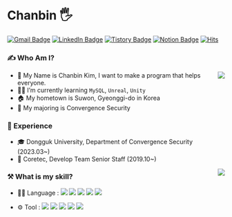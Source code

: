 # Chanbin 🖐️
[![Gmail Badge](https://img.shields.io/badge/Gmail-D14836?style=flat&logo=Gmail&logoColor=white)](mailto:flqld86851@gmail.com)
[![LinkedIn Badge](https://img.shields.io/badge/LinkedIn-0a66c2?style=flat&logo=LinkedIn&logoColor=white)](https://www.linkedin.com/in/devbini/) 
[![Tistory Badge](https://img.shields.io/badge/Develop%20Blog-FF6000?style=flat&logo=tistory&logoColor=white)](https://devbini.tistory.com/)
[![Notion Badge](https://img.shields.io/badge/Experience%20Page-000000?style=flat&logo=notion&logoColor=white)](https://devbini.tistory.com/)
[![Hits](https://hits.seeyoufarm.com/api/count/incr/badge.svg?url=https%3A%2F%2Fgithub.com%2FNoonsom%2Fhit-counter&count_bg=%2379C83D&title_bg=%237C5B37&icon=&icon_color=%23E7E7E7&title=count&edge_flat=false)](https://hits.seeyoufarm.com)
  
### ✍️ Who Am I?

<img align='right' src="http://mazassumnida.wtf/api/v2/generate_badge?boj=devbini">

- :green_heart: My Name is Chanbin Kim, I want to make a program that helps everyone.
- 🧑‍💻 I’m currently learning `MySQL`, `Unreal`, `Unity`
- 🏠 My hometown is Suwon, Gyeonggi-do in Korea
- 🔐 My majoring is Convergence Security

### 👑 Experience

- 🎓 Dongguk University, Department of Convergence Security (2023.03~)
- 🏬 Coretec, Develop Team Senior Staff (2019.10~) 

<img align='right' src="https://github-readme-stats.vercel.app/api/top-langs/?username=devbini&layout=compact">


### ⚒️ What is my skill?
- 🧑‍💻 Language : 
<img src="https://img.shields.io/badge/C++-00599C?style=flat-square&logo=C%2B%2B&logoColor=white"/></a>
<img src="https://img.shields.io/badge/C%20Sharp-239120?style=flat-square&logo=C%20Sharp&logoColor=white"/></a>
<img src="https://img.shields.io/badge/JavaScript-F7DF1E?style=flat-square&logo=JavaScript&logoColor=white"/></a>
<img src="https://img.shields.io/badge/TypeScript-3178C6?style=flat-square&logo=TypeScript&logoColor=white"/></a>
<img src="https://img.shields.io/badge/MySQL-4479A1?style=flat-square&logo=MySQL&logoColor=white"/></a><br>

- ⚙️ Tool : 
<img src="https://img.shields.io/badge/Unreal%20Engine-0E1128?style=flat-square&logo=Unreal%20Engine&logoColor=white"/></a>
<img src="https://img.shields.io/badge/Unity%20Engine-FFFFFF?style=flat-square&logo=Unity&logoColor=black"/></a>
<img src="https://img.shields.io/badge/Git-F05032?style=flat-square&logo=Git&logoColor=white"/></a>
<img src="https://img.shields.io/badge/Visual%20Studio-5C2D91?style=flat-square&logo=Visual%20Studio&logoColor=white"/></a>
<img src="https://img.shields.io/badge/Sublime-FF9800?style=flat-square&logo=Sublime%20text&logoColor=white"/></a>
